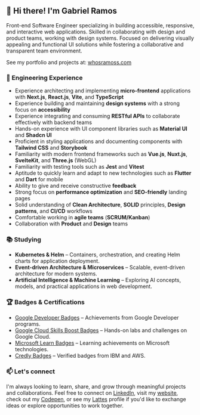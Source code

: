 ## 👋 Hi there! I'm Gabriel Ramos

Front-end Software Engineer specializing in building accessible, responsive, and interactive web applications. Skilled in collaborating with design and product teams, working with design systems. Focused on delivering visually appealing and functional UI solutions while fostering a collaborative and transparent team environment.

See my portfolio and projects at: [whosramoss.com](https://www.whosramoss.com)

### 🧰 Engineering Experience

- Experience architecting and implementing **micro-frontend** applications with **Next.js**, **React.js**, **Vite**, and **TypeScript**
- Experience building and maintaining **design systems** with a strong focus on **accessibility**
- Experience integrating and consuming **RESTful APIs** to collaborate effectively with backend teams
- Hands-on experience with UI component libraries such as **Material UI** and **Shadcn UI**
- Proficient in styling applications and documenting components with **Tailwind CSS** and **Storybook**
- Familiarity with modern frontend frameworks such as **Vue.js**, **Nuxt.js**, **SvelteKit**, and **Three.js** (WebGL)
- Familiarity with testing tools such as **Jest** and **Vitest**
- Aptitude to quickly learn and adapt to new technologies such as **Flutter** and **Dart** for mobile
- Ability to give and receive constructive **feedback**
- Strong focus on **performance optimization** and **SEO-friendly** landing pages
- Solid understanding of **Clean Architecture**, **SOLID** principles, **Design patterns**, and **CI/CD** workflows
- Comfortable working in **agile teams** (**SCRUM/Kanban**)
- Collaboration with **Product** and **Design** teams

### 📚 Studying

- **Kubernetes & Helm** – Containers, orchestration, and creating Helm charts for application deployment.
- **Event-driven Architecture & Microservices** – Scalable, event-driven architecture for modern systems.
- **Artificial Intelligence & Machine Learning** – Exploring AI concepts, models, and practical applications in web development.

### 🏆 Badges & Certifications

- [Google Developer Badges](https://g.dev/whosramoss) – Achievements from Google Developer programs.
- [Google Cloud Skills Boost Badges](https://www.cloudskillsboost.google/public_profiles/429dcf5f-e6f6-4d31-adc1-e4903f5c2be3/) – Hands-on labs and challenges on Google Cloud.
- [Microsoft Learn Badges](https://learn.microsoft.com/en-us/users/whosramoss) – Learning achievements on Microsoft technologies.
- [Credly Badges](https://www.credly.com/users/whosramoss/badges#credly) – Verified badges from IBM and AWS.

### 📫 Let's connect

I'm always looking to learn, share, and grow through meaningful projects and collaborations. Feel free to connect on [LinkedIn](https://www.linkedin.com/in/whosramoss), visit my [website](https://whosramoss.com), check out my [Codepen](https://codepen.io/whosramoss), or see my [Lattes](http://lattes.cnpq.br/7001708892354871) profile if you'd like to exchange ideas or explore opportunities to work together.
